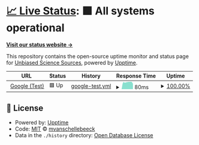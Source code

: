 # [📈 Live Status](https://mvanschellebeeck.github.io/unbiased-science-uptime): <!--live status--> **🟩 All systems operational**

[**Visit our status website →**](https://mvanschellebeeck.github.io/unbiased-science-uptime)

This repository contains the open-source uptime monitor and status page for [Unbiased Science Sources](https://mvanschellebeeck.github.io/unbiased-science-uptime), powered by [Upptime](https://github.com/upptime/upptime).

<!--start: status pages-->
<!-- This summary is generated by Upptime (https://github.com/upptime/upptime) -->
<!-- Do not edit this manually, your changes will be overwritten -->
<!-- prettier-ignore -->
| URL | Status | History | Response Time | Uptime |
| --- | ------ | ------- | ------------- | ------ |
| <img alt="" src="https://icons.duckduckgo.com/ip3/www.google.com.ico" height="13"> [Google (Test)](https://www.google.com) | 🟩 Up | [google-test.yml](https://github.com/mvanschellebeeck/unbiased-science-uptime/commits/HEAD/history/google-test.yml) | <details><summary><img alt="Response time graph" src="./graphs/google-test/response-time-week.png" height="20"> 80ms</summary><br><a href="https://mvanschellebeeck.github.io/unbiased-science-uptime/history/google-test"><img alt="Response time 102" src="https://img.shields.io/endpoint?url=https%3A%2F%2Fraw.githubusercontent.com%2Fmvanschellebeeck%2Funbiased-science-uptime%2FHEAD%2Fapi%2Fgoogle-test%2Fresponse-time.json"></a><br><a href="https://mvanschellebeeck.github.io/unbiased-science-uptime/history/google-test"><img alt="24-hour response time 63" src="https://img.shields.io/endpoint?url=https%3A%2F%2Fraw.githubusercontent.com%2Fmvanschellebeeck%2Funbiased-science-uptime%2FHEAD%2Fapi%2Fgoogle-test%2Fresponse-time-day.json"></a><br><a href="https://mvanschellebeeck.github.io/unbiased-science-uptime/history/google-test"><img alt="7-day response time 80" src="https://img.shields.io/endpoint?url=https%3A%2F%2Fraw.githubusercontent.com%2Fmvanschellebeeck%2Funbiased-science-uptime%2FHEAD%2Fapi%2Fgoogle-test%2Fresponse-time-week.json"></a><br><a href="https://mvanschellebeeck.github.io/unbiased-science-uptime/history/google-test"><img alt="30-day response time 99" src="https://img.shields.io/endpoint?url=https%3A%2F%2Fraw.githubusercontent.com%2Fmvanschellebeeck%2Funbiased-science-uptime%2FHEAD%2Fapi%2Fgoogle-test%2Fresponse-time-month.json"></a><br><a href="https://mvanschellebeeck.github.io/unbiased-science-uptime/history/google-test"><img alt="1-year response time 102" src="https://img.shields.io/endpoint?url=https%3A%2F%2Fraw.githubusercontent.com%2Fmvanschellebeeck%2Funbiased-science-uptime%2FHEAD%2Fapi%2Fgoogle-test%2Fresponse-time-year.json"></a></details> | <details><summary><a href="https://mvanschellebeeck.github.io/unbiased-science-uptime/history/google-test">100.00%</a></summary><a href="https://mvanschellebeeck.github.io/unbiased-science-uptime/history/google-test"><img alt="All-time uptime 100.00%" src="https://img.shields.io/endpoint?url=https%3A%2F%2Fraw.githubusercontent.com%2Fmvanschellebeeck%2Funbiased-science-uptime%2FHEAD%2Fapi%2Fgoogle-test%2Fuptime.json"></a><br><a href="https://mvanschellebeeck.github.io/unbiased-science-uptime/history/google-test"><img alt="24-hour uptime 100.00%" src="https://img.shields.io/endpoint?url=https%3A%2F%2Fraw.githubusercontent.com%2Fmvanschellebeeck%2Funbiased-science-uptime%2FHEAD%2Fapi%2Fgoogle-test%2Fuptime-day.json"></a><br><a href="https://mvanschellebeeck.github.io/unbiased-science-uptime/history/google-test"><img alt="7-day uptime 100.00%" src="https://img.shields.io/endpoint?url=https%3A%2F%2Fraw.githubusercontent.com%2Fmvanschellebeeck%2Funbiased-science-uptime%2FHEAD%2Fapi%2Fgoogle-test%2Fuptime-week.json"></a><br><a href="https://mvanschellebeeck.github.io/unbiased-science-uptime/history/google-test"><img alt="30-day uptime 100.00%" src="https://img.shields.io/endpoint?url=https%3A%2F%2Fraw.githubusercontent.com%2Fmvanschellebeeck%2Funbiased-science-uptime%2FHEAD%2Fapi%2Fgoogle-test%2Fuptime-month.json"></a><br><a href="https://mvanschellebeeck.github.io/unbiased-science-uptime/history/google-test"><img alt="1-year uptime 100.00%" src="https://img.shields.io/endpoint?url=https%3A%2F%2Fraw.githubusercontent.com%2Fmvanschellebeeck%2Funbiased-science-uptime%2FHEAD%2Fapi%2Fgoogle-test%2Fuptime-year.json"></a></details>

<!--end: status pages-->

## 📄 License

- Powered by: [Upptime](https://github.com/upptime/upptime)
- Code: [MIT](./LICENSE) © [mvanschellebeeck](https://mvanschellebeeck.github.io/unbiased-science-uptime)
- Data in the `./history` directory: [Open Database License](https://opendatacommons.org/licenses/odbl/1-0/)
